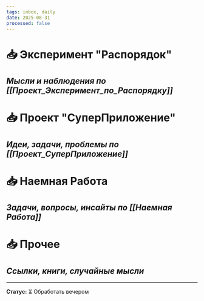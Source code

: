 ```yaml
---
tags: inbox, daily
date: 2025-08-31
processed: false
---
```

# 📥 Эксперимент "Распорядок"
*Мысли и наблюдения по [[Проект_Эксперимент_по_Распорядку]]*
- 

# 📥 Проект "СуперПриложение"
*Идеи, задачи, проблемы по [[Проект_СуперПриложение]]*
- 

# 📥 Наемная Работа
*Задачи, вопросы, инсайты по [[Наемная Работа]]*
- 

# 📥 Прочее
*Ссылки, книги, случайные мысли*
- 

---
**Статус:** ⏳ Обработать вечером